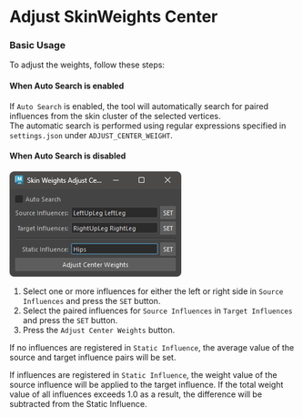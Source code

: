 # Adjust SkinWeights Center

### Basic Usage

To adjust the weights, follow these steps:

#### When Auto Search is enabled

If `Auto Search` is enabled, the tool will automatically search for paired influences from the skin cluster of the selected vertices.  
The automatic search is performed using regular expressions specified in `settings.json` under `ADJUST_CENTER_WEIGHT`.

#### When Auto Search is disabled

![image002](images/skinWeights_adjust_center/image002.png)

1. Select one or more influences for either the left or right side in `Source Influences` and press the `SET` button.
2. Select the paired influences for `Source Influences` in `Target Influences` and press the `SET` button.
3. Press the `Adjust Center Weights` button.

If no influences are registered in `Static Influence`, the average value of the source and target influence pairs will be set.

If influences are registered in `Static Influence`, the weight value of the source influence will be applied to the target influence. If the total weight value of all influences exceeds 1.0 as a result, the difference will be subtracted from the Static Influence.
